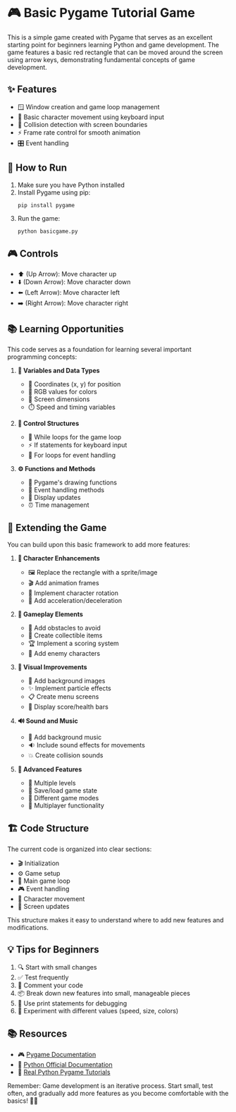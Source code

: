 # 🎮 Basic Pygame Tutorial Game

This is a simple game created with Pygame that serves as an excellent starting point for beginners learning Python and game development. The game features a basic red rectangle that can be moved around the screen using arrow keys, demonstrating fundamental concepts of game development.

## ✨ Features
- 🪟 Window creation and game loop management
- 🎯 Basic character movement using keyboard input
- 💫 Collision detection with screen boundaries
- ⚡ Frame rate control for smooth animation
- 🎛️ Event handling

## 🚀 How to Run
1. Make sure you have Python installed
2. Install Pygame using pip:
   ```
   pip install pygame
   ```
3. Run the game:
   ```
   python basicgame.py
   ```

## 🎮 Controls
- ⬆️ (Up Arrow): Move character up
- ⬇️ (Down Arrow): Move character down
- ⬅️ (Left Arrow): Move character left
- ➡️ (Right Arrow): Move character right

## 📚 Learning Opportunities
This code serves as a foundation for learning several important programming concepts:

1. **🔢 Variables and Data Types**
   - 📍 Coordinates (x, y) for position
   - 🎨 RGB values for colors
   - 📐 Screen dimensions
   - ⏱️ Speed and timing variables

2. **🔄 Control Structures**
   - 🔁 While loops for the game loop
   - ⚡ If statements for keyboard input
   - 🔄 For loops for event handling

3. **⚙️ Functions and Methods**
   - 🎨 Pygame's drawing functions
   - 🎯 Event handling methods
   - 🔄 Display updates
   - ⏰ Time management

## 🔧 Extending the Game
You can build upon this basic framework to add more features:

1. **👾 Character Enhancements**
   - 🖼️ Replace the rectangle with a sprite/image
   - 🎬 Add animation frames
   - 🔄 Implement character rotation
   - 🏃 Add acceleration/deceleration

2. **🎯 Gameplay Elements**
   - 🚧 Add obstacles to avoid
   - 💎 Create collectible items
   - 🏆 Implement a scoring system
   - 👻 Add enemy characters

3. **🎨 Visual Improvements**
   - 🌄 Add background images
   - ✨ Implement particle effects
   - 📋 Create menu screens
   - 💝 Display score/health bars

4. **🔊 Sound and Music**
   - 🎵 Add background music
   - 🔉 Include sound effects for movements
   - 💥 Create collision sounds

5. **🌟 Advanced Features**
   - 🎯 Multiple levels
   - 💾 Save/load game state
   - 🎲 Different game modes
   - 👥 Multiplayer functionality

## 🏗️ Code Structure
The current code is organized into clear sections:
- 🎬 Initialization
- ⚙️ Game setup
- 🔄 Main game loop
- 🎮 Event handling
- 🏃 Character movement
- 🔄 Screen updates

This structure makes it easy to understand where to add new features and modifications.

## 💡 Tips for Beginners
1. 🔍 Start with small changes
2. ✅ Test frequently
3. 📝 Comment your code
4. 📦 Break down new features into small, manageable pieces
5. 🐛 Use print statements for debugging
6. 🔬 Experiment with different values (speed, size, colors)

## 📚 Resources
- 🎮 [Pygame Documentation](https://www.pygame.org/docs/)
- 🐍 [Python Official Documentation](https://docs.python.org/)
- 📖 [Real Python Pygame Tutorials](https://realpython.com/pygame-a-primer/)

Remember: Game development is an iterative process. Start small, test often, and gradually add more features as you become comfortable with the basics! 🚀✨
